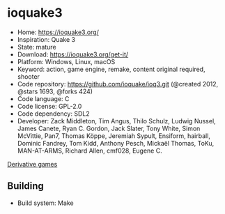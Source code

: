 # ioquake3

- Home: https://ioquake3.org/
- Inspiration: Quake 3
- State: mature
- Download: https://ioquake3.org/get-it/
- Platform: Windows, Linux, macOS
- Keyword: action, game engine, remake, content original required, shooter
- Code repository: https://github.com/ioquake/ioq3.git (@created 2012, @stars 1693, @forks 424)
- Code language: C
- Code license: GPL-2.0
- Code dependency: SDL2
- Developer: Zack Middleton, Tim Angus, Thilo Schulz, Ludwig Nussel, James Canete, Ryan C. Gordon, Jack Slater, Tony White, Simon McVittie, Pan7, Thomas Köppe, Jeremiah Sypult, Ensiform, hairball, Dominic Fandrey, Tom Kidd, Anthony Pesch, Mickaël Thomas, ToKu, MAN-AT-ARMS, Richard Allen, cmf028, Eugene C.

[Derivative games](https://ioquake3.org/extras/derivative-games/)

## Building

- Build system: Make
